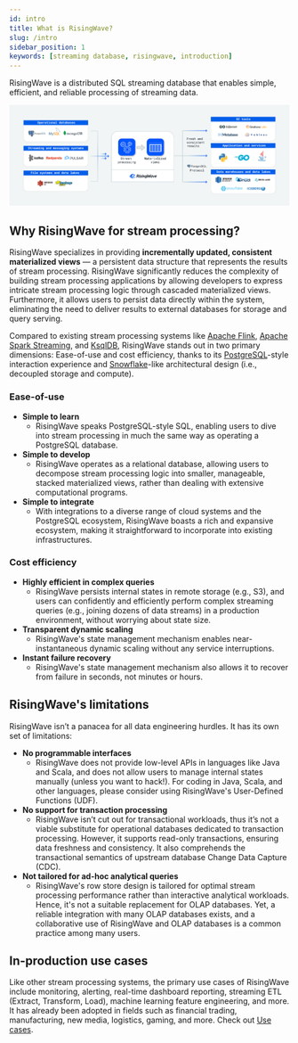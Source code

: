 ```yaml
---
id: intro
title: What is RisingWave?
slug: /intro
sidebar_position: 1
keywords: [streaming database, risingwave, introduction]
---
```

<head>
  <link rel="canonical" href="https://docs.risingwave.com/docs/current/intro/" />
</head>

RisingWave is a distributed SQL streaming database that enables simple, efficient, and reliable processing of streaming data.

<p>
  <defaultButton text="Get Started" doc="get-started" />
</p>

![RisingWave Architecture](./images/new_archi_grey.png)

## Why RisingWave for stream processing?

RisingWave specializes in providing **incrementally updated, consistent materialized views** — a persistent data structure that represents the results of stream processing. RisingWave significantly reduces the complexity of building stream processing applications by allowing developers to express intricate stream processing logic through cascaded materialized views. Furthermore, it allows users to persist data directly within the system, eliminating the need to deliver results to external databases for storage and query serving.

Compared to existing stream processing systems like [Apache Flink](https://flink.apache.org/), [Apache Spark Streaming](https://spark.apache.org/docs/latest/streaming-programming-guide.html), and [KsqlDB](https://ksqldb.io/), RisingWave stands out in two primary dimensions: Ease-of-use and cost efficiency, thanks to its [PostgreSQL](https://www.postgresql.org/)-style interaction experience and  [Snowflake](https://snowflake.com/)-like architectural design (i.e., decoupled storage and compute).

### Ease-of-use

* **Simple to learn**
  * RisingWave speaks PostgreSQL-style SQL, enabling users to dive into stream processing in much the same way as operating a PostgreSQL database.
* **Simple to develop**
  * RisingWave operates as a relational database, allowing users to decompose stream processing logic into smaller, manageable, stacked materialized views, rather than dealing with extensive computational programs.
* **Simple to integrate**
  * With integrations to a diverse range of cloud systems and the PostgreSQL ecosystem, RisingWave boasts a rich and expansive ecosystem, making it straightforward to incorporate into existing infrastructures.

### Cost efficiency

* **Highly efficient in complex queries**
  * RisingWave persists internal states in remote storage (e.g., S3), and users can confidently and efficiently perform complex streaming queries (e.g., joining dozens of data streams) in a production environment, without worrying about state size.
* **Transparent dynamic scaling**
  * RisingWave's state management mechanism enables near-instantaneous dynamic scaling without any service interruptions.
* **Instant failure recovery**
  * RisingWave's state management mechanism also allows it to recover from failure in seconds, not minutes or hours.

## RisingWave's limitations

RisingWave isn’t a panacea for all data engineering hurdles. It has its own set of limitations:

* **No programmable interfaces**
  * RisingWave does not provide low-level APIs in languages like Java and Scala, and does not allow users to manage internal states manually (unless you want to hack!). For coding in Java, Scala, and other languages, please consider using RisingWave's User-Defined Functions (UDF).
* **No support for transaction processing**
  * RisingWave isn’t cut out for transactional workloads, thus it’s not a viable substitute for operational databases dedicated to transaction processing. However, it supports read-only transactions, ensuring data freshness and consistency. It also comprehends the transactional semantics of upstream database Change Data Capture (CDC).
* **Not tailored for ad-hoc analytical queries**
  * RisingWave's row store design is tailored for optimal stream processing performance rather than interactive analytical workloads. Hence, it's not a suitable replacement for OLAP databases. Yet, a reliable integration with many OLAP databases exists, and a collaborative use of RisingWave and OLAP databases is a common practice among many users.

## In-production use cases

Like other stream processing systems, the primary use cases of RisingWave include monitoring, alerting, real-time dashboard reporting, streaming ETL (Extract, Transform, Load), machine learning feature engineering, and more. It has already been adopted in fields such as financial trading, manufacturing, new media, logistics, gaming, and more. Check out [Use cases](/use-cases.md).

<lightButton text="See the architecture" doc="architecture"/>
<lightButton text="Access the source code" url="https://github.com/risingwavelabs/risingwave"/>
<br/>
